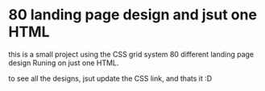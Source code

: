 # 80 landing page design and jsut one HTML
this is a small project using the CSS grid system 
80 different landing page design Runing on just one HTML.

to see all the designs, jsut update the CSS link, and thats it :D  
